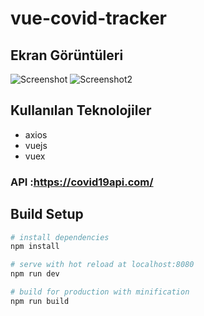 
# vue-covid-tracker

## Ekran Görüntüleri

![Screenshot](https://user-images.githubusercontent.com/40717655/118477479-631e6800-b717-11eb-840b-dba193969955.png)
![Screenshot2](https://user-images.githubusercontent.com/40717655/118477492-66b1ef00-b717-11eb-8c2a-9b0075a90ca0.png)




## Kullanılan Teknolojiler

- axios 
- vuejs 
- vuex

### API :https://covid19api.com/


## Build Setup

``` bash
# install dependencies
npm install

# serve with hot reload at localhost:8080
npm run dev

# build for production with minification
npm run build
```
